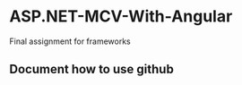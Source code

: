 ASP.NET-MCV-With-Angular
========================

Final assignment for frameworks


## Document how to use github	
